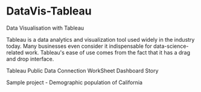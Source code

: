 # DataVis-Tableau
Data Visualisation with Tableau

Tableau is a data analytics and visualization tool used widely in the industry today. Many businesses even consider it indispensable for data-science-related work. Tableau's ease of use comes from the fact that it has a drag and drop interface.

Tableau Public
Data Connection
WorkSheet
Dashboard
Story

Sample project - Demographic population of California 


